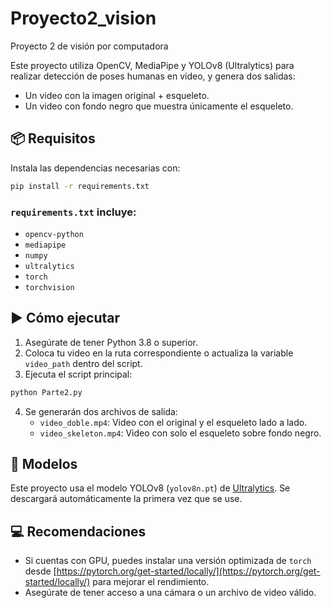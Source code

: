 # Proyecto2_vision
Proyecto 2 de visión por computadora

Este proyecto utiliza OpenCV, MediaPipe y YOLOv8 (Ultralytics) para realizar detección de poses humanas en video, y genera dos salidas:
- Un video con la imagen original + esqueleto.
- Un video con fondo negro que muestra únicamente el esqueleto.

## 📦 Requisitos

Instala las dependencias necesarias con:

```bash
pip install -r requirements.txt
```

### `requirements.txt` incluye:
- `opencv-python`
- `mediapipe`
- `numpy`
- `ultralytics`
- `torch`
- `torchvision`

## ▶️ Cómo ejecutar

1. Asegúrate de tener Python 3.8 o superior.
2. Coloca tu video en la ruta correspondiente o actualiza la variable `video_path` dentro del script.
3. Ejecuta el script principal:

```bash
python Parte2.py
```

4. Se generarán dos archivos de salida:
   - `video_doble.mp4`: Video con el original y el esqueleto lado a lado.
   - `video_skeleton.mp4`: Video con solo el esqueleto sobre fondo negro.

## 🧠 Modelos
Este proyecto usa el modelo YOLOv8 (`yolov8n.pt`) de [Ultralytics](https://github.com/ultralytics/ultralytics). Se descargará automáticamente la primera vez que se use.

## 💻 Recomendaciones
- Si cuentas con GPU, puedes instalar una versión optimizada de `torch` desde [https://pytorch.org/get-started/locally/](https://pytorch.org/get-started/locally/) para mejorar el rendimiento.
- Asegúrate de tener acceso a una cámara o un archivo de video válido.
